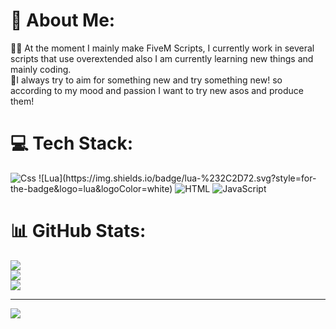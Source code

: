 # 💫 About Me:
🧑‍💻 At the moment I mainly make FiveM Scripts, I currently work in several scripts that use overextended also I am currently learning new things and mainly coding.<br>🚀I always try to aim for something new and try something new! so according to my mood and passion I want to try new asos and produce them!<br>

# 💻 Tech Stack:
  <img alt="Css" src="https://img.shields.io/badge/CSS-1572B6?logo=css3&logoColor=white&style=flat" />
 ![Lua](https://img.shields.io/badge/lua-%232C2D72.svg?style=for-the-badge&logo=lua&logoColor=white)   <img alt="HTML" src="https://img.shields.io/badge/HTML-E34F26?logo=html5&logoColor=white&style=flat"/>   <img alt="JavaScript" src="https://img.shields.io/badge/JavaScript-F7DF1E?logo=javascript&logoColor=white&style=flat" />


# 📊 GitHub Stats:
![](https://github-readme-stats.vercel.app/api?username=EppuDevelopment&theme=dark&hide_border=false&include_all_commits=false&count_private=false)<br/>
![](https://github-readme-streak-stats.herokuapp.com/?user=EppuDevelopment&theme=dark&hide_border=false)<br/>
![](https://github-readme-stats.vercel.app/api/top-langs/?username=EppuDevelopment&theme=dark&hide_border=false&include_all_commits=false&count_private=false&layout=compact)

---
[![](https://visitcount.itsvg.in/api?id=DuckScriptsFiveM&icon=1&color=12)](https://visitcount.itsvg.in)

<!-- Proudly created with GPRM ( https://gprm.itsvg.in ) -->
